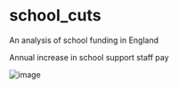 # school_cuts
 An analysis of school funding in England

Annual increase in school support staff pay

![image](https://user-images.githubusercontent.com/4374366/166963983-2fe4ca2f-c4c2-4cd9-9e69-f05601edd747.png)
